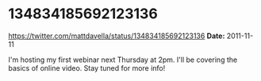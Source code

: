 # 134834185692123136
https://twitter.com/mattdavella/status/134834185692123136
**Date:** 2011-11-11

I'm hosting my first webinar next Thursday at 2pm. I'll be covering the basics of online video. Stay tuned for more info!
